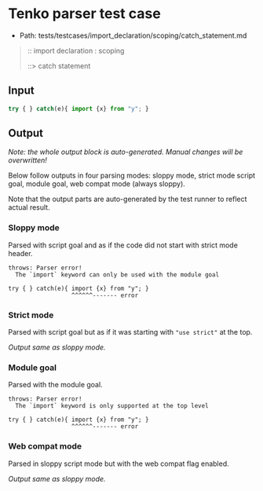 # Tenko parser test case

- Path: tests/testcases/import_declaration/scoping/catch_statement.md

> :: import declaration : scoping
>
> ::> catch statement

## Input

`````js
try { } catch(e){ import {x} from "y"; }
`````

## Output

_Note: the whole output block is auto-generated. Manual changes will be overwritten!_

Below follow outputs in four parsing modes: sloppy mode, strict mode script goal, module goal, web compat mode (always sloppy).

Note that the output parts are auto-generated by the test runner to reflect actual result.

### Sloppy mode

Parsed with script goal and as if the code did not start with strict mode header.

`````
throws: Parser error!
  The `import` keyword can only be used with the module goal

try { } catch(e){ import {x} from "y"; }
                  ^^^^^^------- error
`````

### Strict mode

Parsed with script goal but as if it was starting with `"use strict"` at the top.

_Output same as sloppy mode._

### Module goal

Parsed with the module goal.

`````
throws: Parser error!
  The `import` keyword is only supported at the top level

try { } catch(e){ import {x} from "y"; }
                  ^^^^^^------- error
`````


### Web compat mode

Parsed in sloppy script mode but with the web compat flag enabled.

_Output same as sloppy mode._
